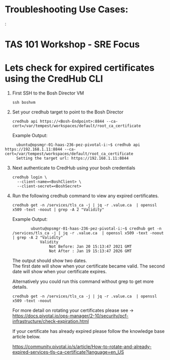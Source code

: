# Troubleshooting Use Cases:

:  
        <!-- 
        https://docs.cloudfoundry.org/devguide/deploy-apps/large-app-deploy.html
        https://docs.cloudfoundry.org/devguide/deploy-apps/troubleshoot-app-health.html#time  
        https://docs.cloudfoundry.org/adminguide/troubleshooting_slow_requests.html 
        https://docs.cloudfoundry.org/adminguide/troubleshooting_slow_requests.html#app_logs
        https://docs.cloudfoundry.org/devguide/deploy-apps/troubleshoot-app-health.html#time
        https://docs.pivotal.io/ops-manager/2-10/security/pcf-infrastructure/check-expiration.html#check-ui
        https://docs.cloudfoundry.org/concepts/http-routing.html#app-instance-routing
        https://docs.cloudfoundry.org/adminguide/troubleshooting_slow_requests.html#duplicate-latency
        -->

# TAS 101 Workshop - SRE Focus 

# Lets check for expired certificates using the CredHub CLI 
1. First SSH to the Bosh Director VM 
    ```
    ssh boshvm
    ```
2.  Set your credhub target to point to the Bosh Director  
    ```
    credhub api https://<Bosh-Endpoint>:8844 --ca-cert=/var/tempest/workspaces/default/root_ca_certificate
    ```
    
    Example Output: 
   ``` 
        ubuntu@opsmgr-01-haas-236-pez-pivotal-i:~$ credhub api https://192.168.1.11:8844 --ca-cert=/var/tempest/workspaces/default/root_ca_certificate
        Setting the target url: https://192.168.1.11:8844
   ```


3.  Next authenticate to CredHub using your bosh credentials 
    ```
    credhub login \
      --client-name=<BoshClient> \
      --client-secret=<BoshSecret>
    ```
4.  Run the following credhub command to view any expired certificates. 
    ```
    credhub get -n /services/tls_ca -j | jq -r .value.ca  | openssl x509 -text -noout | grep -A 2 "Validity"
    ```
    
    Example Output: 
    ```
            ubuntu@opsmgr-01-haas-236-pez-pivotal-i:~$ credhub get -n /services/tls_ca -j | jq -r .value.ca  | openssl x509 -text -noout | grep -A 2 "Validity"
                Validity
                    Not Before: Jan 20 15:13:47 2021 GMT
                    Not After : Jan 19 15:13:47 2026 GMT

    ```
    
    The output should show two dates.  
    The first date will show when your certificate became valid. 
    The second date will show when your certificate expires.
    
    Alternatively you could run this command without grep to get more details.  
    ```
    credhub get -n /services/tls_ca -j | jq -r .value.ca  | openssl x509 -text -noout
    ```
    
    For more detail on rotating your certificates please see -> https://docs.pivotal.io/ops-manager/2-10/security/pcf-infrastructure/check-expiration.html
 

    If your certificate has already expired please follow the knowledge base article below. 
    
    https://community.pivotal.io/s/article/How-to-rotate-and-already-expired-services-tls-ca-certificate?language=en_US
